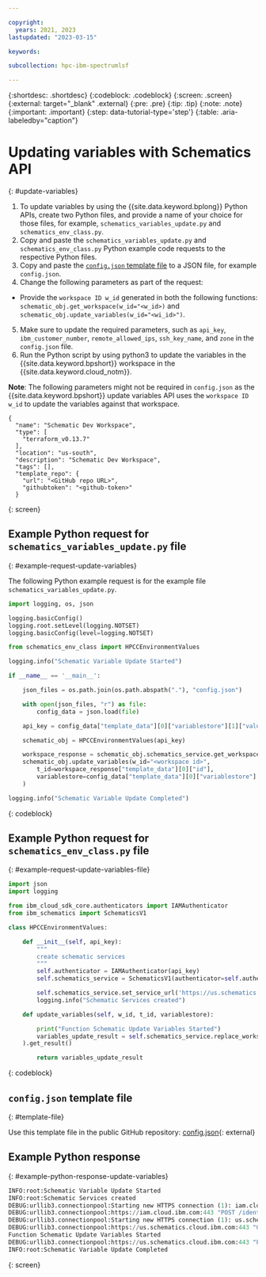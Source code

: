 ```yaml
---

copyright:
  years: 2021, 2023
lastupdated: "2023-03-15"

keywords: 

subcollection: hpc-ibm-spectrumlsf

---
```


{:shortdesc: .shortdesc}
{:codeblock: .codeblock}
{:screen: .screen}
{:external: target="_blank" .external}
{:pre: .pre}
{:tip: .tip}
{:note: .note}
{:important: .important}
{:step: data-tutorial-type='step'}
{:table: .aria-labeledby="caption"}

# Updating variables with Schematics API
{: #update-variables}

1. To update variables by using the {{site.data.keyword.bplong}} Python APIs, create two Python files, and provide a name of your choice for those files, for example, `schematics_variables_update.py` and `schematics_env_class.py`.
2. Copy and paste the `schematics_variables_update.py` and `schematics_env_class.py` Python example code requests to the respective Python files.
3. Copy and paste the [`config.json` template file](/docs/ibm-spectrum-lsf?topic=ibm-spectrum-lsf-update-variables#template-file) to a JSON file, for example `config.json`.
4. Change the following parameters as part of the request:
  * Provide the `workspace ID w_id` generated in both the following functions: `schematic_obj.get_workspace(w_id="<w_id>)` and `schematic_obj.update_variables(w_id="<wi_id>")`.
5. Make sure to update the required parameters, such as `api_key`, `ibm_customer_number`, `remote_allowed_ips`, `ssh_key_name`, and `zone` in the `config.json` file.
6. Run the Python script by using python3 to update the variables in the {{site.data.keyword.bpshort}} workspace in the {{site.data.keyword.cloud_notm}}.

**Note**: The following parameters might not be required in `config.json` as the {{site.data.keyword.bpshort}} update variables API uses the `workspace ID w_id` to update the variables against that workspace.

```
{
  "name": "Schematic Dev Workspace",
  "type": [
    "terraform_v0.13.7"
  ],
  "location": "us-south",
  "description": "Schematic Dev Workspace",
  "tags": [],
  "template_repo": {
    "url": "<GitHub repo URL>",
    "githubtoken": "<github-token>"
  }
```
{: screen}

## Example Python request for `schematics_variables_update.py` file
{: #example-request-update-variables}

The following Python example request is for the example file `schematics_variables_update.py`.

```python
import logging, os, json

logging.basicConfig()
logging.root.setLevel(logging.NOTSET)
logging.basicConfig(level=logging.NOTSET)

from schematics_env_class import HPCCEnvironmentValues

logging.info("Schematic Variable Update Started")

if __name__ == '__main__':

    json_files = os.path.join(os.path.abspath("."), "config.json")

    with open(json_files, "r") as file:
        config_data = json.load(file)

    api_key = config_data["template_data"][0]["variablestore"][1]["value"]

    schematic_obj = HPCCEnvironmentValues(api_key)

    workspace_response = schematic_obj.schematics_service.get_workspace(w_id="<workspace id>").get_result()
    schematic_obj.update_variables(w_id="<workspace id>", 
        t_id=workspace_response["template_data"][0]["id"], 
        variablestore=config_data["template_data"][0]["variablestore"]
    )

logging.info("Schematic Variable Update Completed")
```
{: codeblock}

## Example Python request for `schematics_env_class.py` file
{: #example-request-update-variables-file}

```python
import json
import logging

from ibm_cloud_sdk_core.authenticators import IAMAuthenticator
from ibm_schematics import SchematicsV1

class HPCCEnvironmentValues:

    def __init__(self, api_key):
        """
        create schematic services
        """
        self.authenticator = IAMAuthenticator(api_key)
        self.schematics_service = SchematicsV1(authenticator=self.authenticator)

        self.schematics_service.set_service_url('https://us.schematics.cloud.ibm.com')
        logging.info("Schematic Services created")

    def update_variables(self, w_id, t_id, variablestore):

        print("Function Schematic Update Variables Started")
        variables_update_result = self.schematics_service.replace_workspace_inputs(w_id=w_id, t_id=t_id, variablestore=variablestore
    ).get_result()

        return variables_update_result   
```
{: codeblock}

## `config.json` template file
{: #template-file}

Use this template file in the public GitHub repository: [config.json](https://github.com/IBM-Cloud/hpc-cluster-lsf/blob/main/sample/configs/hpc_workspace_config.json){: external}

## Example Python response
{: #example-python-response-update-variables}

```python
INFO:root:Schematic Variable Update Started
INFO:root:Schematic Services created
DEBUG:urllib3.connectionpool:Starting new HTTPS connection (1): iam.cloud.ibm.com:443
DEBUG:urllib3.connectionpool:https://iam.cloud.ibm.com:443 "POST /identity/token HTTP/1.1" 200 983
DEBUG:urllib3.connectionpool:Starting new HTTPS connection (1): us.schematics.cloud.ibm.com:443
DEBUG:urllib3.connectionpool:https://us.schematics.cloud.ibm.com:443 "GET /v1/workspaces/us-south.workspace.Schematic-Sunil-Test-Workspace.5a4cbf11 HTTP/1.1" 200 None
Function Schematic Update Variables Started
DEBUG:urllib3.connectionpool:https://us.schematics.cloud.ibm.com:443 "PUT /v1/workspaces/us-south.workspace.Schematic-Sunil-Test-Workspace.5a4cbf11/template_data/b80ea875-360c-4c/values HTTP/1.1" 200 None
INFO:root:Schematic Variable Update Completed
```
{: screen}

